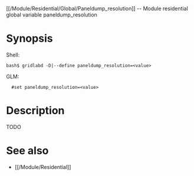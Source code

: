 [[/Module/Residential/Global/Paneldump_resolution]] -- Module residential global variable paneldump_resolution

# Synopsis

Shell:

~~~
bash$ gridlabd -D|--define paneldump_resolution=<value>
~~~

GLM:

~~~
  #set paneldump_resolution=<value>
~~~

# Description

TODO

# See also

* [[/Module/Residential]]
